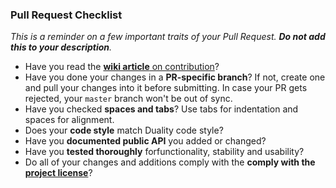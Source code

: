 ### Pull Request Checklist

_This is a reminder on a few important traits of your Pull Request. **Do not add this to your description**._

- Have you read the [**wiki article** on contribution](https://github.com/AdamsLair/duality/wiki/How-to-Contribute)?
- Have you done your changes in a **PR-specific branch**? If not, create one and pull your changes into it before submitting. In case your PR gets rejected, your `master` branch won't be out of sync.
- Have you checked **spaces and tabs**? Use tabs for indentation and spaces for alignment.
- Does your **code style** match Duality code style?
- Have you **documented public API** you added or changed?
- Have you **tested thoroughly** forfunctionality, stability and usability?
- Do all of your changes and additions comply with the **comply with the [project license](https://github.com/AdamsLair/duality/blob/master/LICENSE)**?
